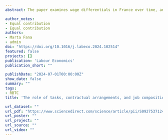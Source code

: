 ```yaml
---
abstract: The paper examines wage differentials in France over time, analysing the impact of various covariates at different points on the wage distribution scale. We simultaneously assess multiple potential explanatory factors, including the tasks performed by workers, organizational methods, contractual arrangements, and individual characteristics. To accomplish this, we utilise a unique worker-level database, the French Enquête Complémentaire Emploi: Conditions de travail, covering the period from 2005 to 2016. Our primary findings support the hypothesis that shifts in wage differentials across the wage distribution can be predominantly attributed to contractual and work arrangements, as opposed to tasks and organizational practices. Job composition and contractual arrangements emerge as pivotal factors in understanding the determinants and patterns of wage inequality among workers. In contrast, tasks' content and organizational methods appear to play a relatively minor role. In sum, the evidence presented in this article suggests that the RBTC hypothesis may not be generalised across countries. It underscores the importance of considering structural and institutional factors, particularly in countries characterised by highly regulated labour markets and a strong tradition of industrial relations.

author_notes:
- Equal contribution
- Equal contribution
authors:
- Marta Fana
- admin
doi: "https://doi.org/10.1016/j.labeco.2024.102514"
featured: false
projects: []
publication: 'Labour Economics'
publication_short: ""

publishDate: "2024-07-01T00:00:00Z"
show_date: false
summary: ""
tags:
- RBTC
title: 'The role of tasks, contractual arrangements, and job composition in explaining the dynamics of wage inequality: Evidence from France'

url_dataset: ""
url_pdf: "https://www.sciencedirect.com/science/article/pii/S0927537124000101"
url_poster: ""
url_project: ""
url_source: ""
url_video: ""
---
```




